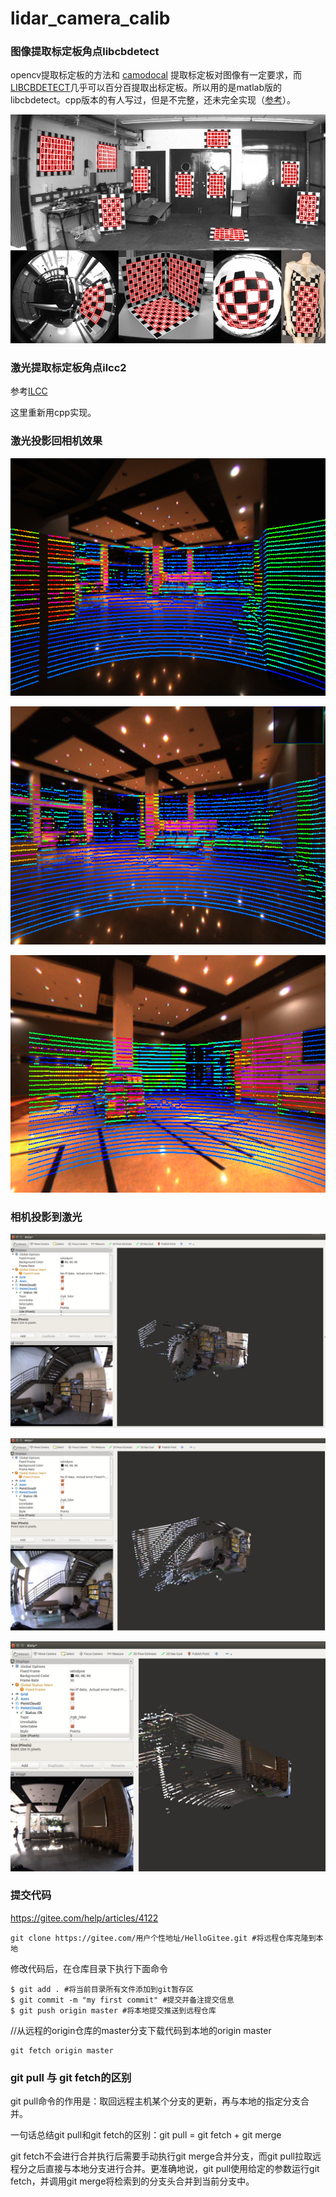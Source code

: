 # lidar_camera_calib

### 图像提取标定板角点libcbdetect

 opencv提取标定板的方法和 [camodocal](https://github.com/hengli/camodocal) 提取标定板对图像有一定要求，而[LIBCBDETECT](http://www.cvlibs.net/software/libcbdetect/)几乎可以百分百提取出标定板。所以用的是matlab版的libcbdetect。cpp版本的有人写过，但是不完整，还未完全实现（[参考](https://github.com/onlyliucat/Multi-chessboard-Corner-extraction-detection-)）。

![libcbdetect](./pic/0.jpg)

### 激光提取标定板角点ilcc2

参考[ILCC](https://github.com/mfxox/ILCC)

这里重新用cpp实现。

### 激光投影回相机效果

![室内1](./pic/1.png)

![室内2](./pic/2.png)

![室内3](./pic/3.png)

### 相机投影到激光

![激光rgb](./pic/4.png)

![激光rgb](./pic/5.png)

![激光rgb](./pic/6.png)





### 提交代码

https://gitee.com/help/articles/4122


```
git clone https://gitee.com/用户个性地址/HelloGitee.git #将远程仓库克隆到本地
```
修改代码后，在仓库目录下执行下面命令

```
$ git add . #将当前目录所有文件添加到git暂存区
$ git commit -m "my first commit" #提交并备注提交信息
$ git push origin master #将本地提交推送到远程仓库
```

//从远程的origin仓库的master分支下载代码到本地的origin master
```
git fetch origin master
```


### git pull 与 git fetch的区别
git pull命令的作用是：取回远程主机某个分支的更新，再与本地的指定分支合并。

一句话总结git pull和git fetch的区别：git pull = git fetch + git merge

git fetch不会进行合并执行后需要手动执行git merge合并分支，而git pull拉取远程分之后直接与本地分支进行合并。更准确地说，git pull使用给定的参数运行git fetch，并调用git merge将检索到的分支头合并到当前分支中。
